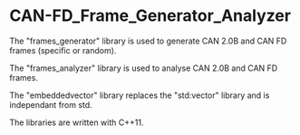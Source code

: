 # CAN-FD_Frame_Generator_Analyzer
The "frames_generator" library is used to generate CAN 2.0B and CAN FD frames (specific or random).

The "frames_analyzer" library is used to analyse CAN 2.0B and CAN FD frames.

The "embeddedvector" library replaces the "std:vector" library and is independant from std.

The libraries are written with C++11.
